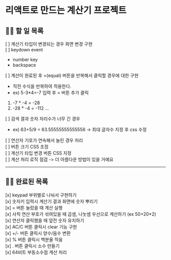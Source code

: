 # 리액트로 만드는 계산기 프로젝트

## 🙋‍♀️ 할 일 목록  
[ ] 계산기 타입이 변경되는 경우 화면 변경 구현  
[ ] keydown event  
* number key
* backspace

[ ] 계산이 완료된 후 =(equal) 버튼을 반복해서 클릭할 경우에 대한 구현  
  * 직전 수식을 반복하여 적용한다.  
  * ex) 5-3*4=-7 입력 후 = 버튼 추가 클릭  
  1) -7 * -4 = -28   
  2) -28 * -4 = -112 ...  

[ ] 검색 결과 숫자 자리수가 너무 긴 경우  
  * ex) 63+5/9 = 63.55555555555556
  -> 최대 글자수 지정 후 css 수정

[ ] 연산자 기호가 연속해서 눌린 경우 처리  
[ ] 버튼 크기 CSS 조정  
[ ] 계산기 타입 변경 버튼 CSS 지정  
[ ] 계산 처리 로직 점검
  -> 더 아름다운 방법이 있을 거예요

<hr>  
  
  
## 🙆‍♀️ 완료된 목록  
[x] keypad 부위별로 나눠서 구현하기  
[x] 숫자키 입력시 계산기 결과 화면에 숫자 뿌리기  
[x] = 버튼 눌렀을 때 계산 실행  
[x] 사칙 연산 부호가 섞여있을 때 곱셈, 나눗셈 우선으로 계산하기 (ex 50+20*2)  
[x] 연산자 클릭했을 때 앞전 숫자 유지하기  
[x] AC/C 버튼 클릭시 clear 기능 구현  
[x] +/- 버튼 클릭시 양수/음수 변환  
[x] % 버튼 클릭시 백분율 적융  
[x] . 버튼 클릭시 소수 만들기  
[x] 64비트 부동소수점 계산 처리  